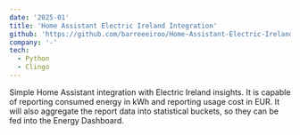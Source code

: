 ```yaml
---
date: '2025-01'
title: 'Home Assistant Electric Ireland Integration'
github: 'https://github.com/barreeeiroo/Home-Assistant-Electric-Ireland/'
company: '-'
tech:
  - Python
  - Clingo
---
```


Simple Home Assistant integration with Electric Ireland insights.
It is capable of reporting consumed energy in kWh and reporting usage cost in EUR. It will also aggregate the report
data into statistical buckets, so they can be fed into the Energy Dashboard.
